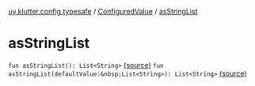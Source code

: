 [uy.klutter.config.typesafe](../index.md) / [ConfiguredValue](index.md) / [asStringList](.)


# asStringList
`fun asStringList(): List<String>` [(source)](https://github.com/kohesive/klutter/blob/master/config-typesafe-jdk6/src/main/kotlin/uy/klutter/config/typesafe/TypesafeConfig_Ext.kt#L82)
`fun asStringList(defaultValue:&nbsp;List<String>): List<String>` [(source)](https://github.com/kohesive/klutter/blob/master/config-typesafe-jdk6/src/main/kotlin/uy/klutter/config/typesafe/TypesafeConfig_Ext.kt#L83)


